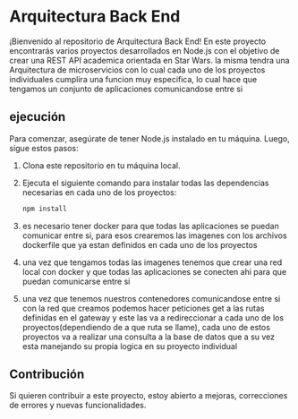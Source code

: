 # Arquitectura Back End

¡Bienvenido al repositorio de Arquitectura Back End! En este proyecto encontrarás varios proyectos desarrollados en Node.js con el objetivo de crear una REST API academica orientada en Star Wars. la misma tendra una Arquitectura de microservicios con lo cual cada uno de los proyectos individuales cumplira una funcion muy especifica, lo cual hace que tengamos un conjunto de aplicaciones comunicandose entre si


## ejecución

Para comenzar, asegúrate de tener Node.js instalado en tu máquina. Luego, sigue estos pasos:

1. Clona este repositorio en tu máquina local.
2. Ejecuta el siguiente comando para instalar todas las dependencias necesarias en cada uno de los proyectos:

   ```bash
   npm install

3. es necesario tener docker para que todas las aplicaciones se puedan comunicar entre si, para esos crearemos las imagenes con los archivos dockerfile que ya estan definidos en cada uno de los proyectos

4. una vez que tengamos todas las imagenes tenemos que crear una red local con docker y que todas las aplicaciones se conecten ahi para que puedan comunicarse entre si

5.  una vez que tenemos nuestros contenedores comunicandose entre si con la red que creamos podemos hacer peticiones get a las rutas definidas en el gateway y este las va a redireccionar a cada uno de los proyectos(dependiendo de a que ruta se llame), cada uno de estos proyectos va a realizar una consulta a la base de datos que a su vez esta manejando su propia logica en su proyecto individual


## Contribución

Si quieren contribuir a este proyecto,  estoy abierto a mejoras, correcciones de errores y nuevas funcionalidades.


